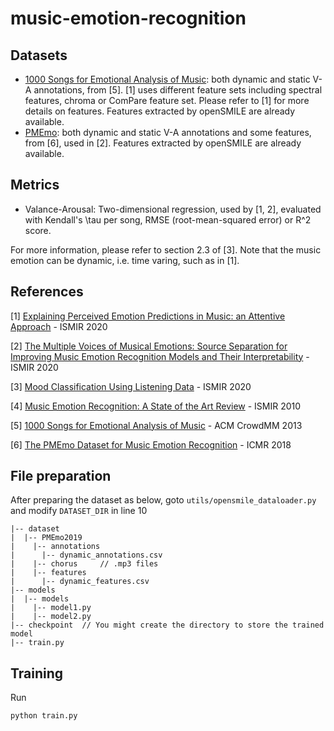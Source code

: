 # music-emotion-recognition

## Datasets

- [1000 Songs for Emotional Analysis of Music](https://cvml.unige.ch/databases/emoMusic/): both dynamic and static V-A annotations, from [5]. [1] uses different feature sets including spectral features, chroma or ComPare feature set. Please refer to [1] for more details on features. Features extracted by openSMILE are already available.
- [PMEmo](https://github.com/HuiZhangDB/PMEmo): both dynamic and static V-A annotations and some features, from [6], used in [2]. Features extracted by openSMILE are already available.

## Metrics

- Valance-Arousal: Two-dimensional regression, used by [1, 2], evaluated with Kendall's \tau per song, RMSE (root-mean-squared error) or R^2 score.

For more information, please refer to section 2.3 of [3]. Note that the music emotion can be dynamic, i.e. time varing, such as in [1].

## References
[1] [Explaining Perceived Emotion Predictions in Music: an Attentive Approach](https://program.ismir2020.net/poster_1-18.html) - ISMIR 2020

[2] [The Multiple Voices of Musical Emotions: Source Separation for Improving Music Emotion Recognition Models and Their Interpretability](https://program.ismir2020.net/poster_2-19.html) - ISMIR 2020

[3] [Mood Classification Using Listening Data](https://program.ismir2020.net/poster_4-10.html) - ISMIR 2020

[4] [Music Emotion Recognition: A State of the Art Review](https://ismir2010.ismir.net/proceedings/ismir2010-45.pdf) - ISMIR 2010

[5] [1000 Songs for Emotional Analysis of Music](https://dl.acm.org/doi/10.1145/2506364.2506365) - ACM CrowdMM 2013

[6] [The PMEmo Dataset for Music Emotion Recognition](https://dl.acm.org/doi/10.1145/3206025.3206037) - ICMR 2018

## File preparation
After preparing the dataset as below, goto `utils/opensmile_dataloader.py` and modify `DATASET_DIR` in line 10

```
|-- dataset
|  |-- PMEmo2019
|    |-- annotations
|      |-- dynamic_annotations.csv
|    |-- chorus		// .mp3 files
|    |-- features
|      |-- dynamic_features.csv
|-- models
|  |-- models
|    |-- model1.py
|    |-- model2.py
|-- checkpoint  // You might create the directory to store the trained model
|-- train.py
```

## Training
Run
```
python train.py
```
